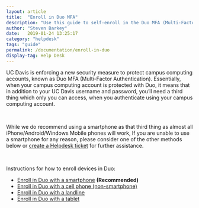 ```yaml
---
layout: article
title:  "Enroll in Duo MFA"
description: "Use this guide to self-enroll in the Duo MFA (Multi-Factor Authentication) service used on campus."
author: "Steven Barkey"
date:   2019-01-24 13:25:17
category: "helpdesk"
tags: "guide"
permalink: /documentation/enroll-in-duo
display-tag: Help Desk
---
```


<p>UC Davis is enforcing a new security measure to protect campus computing accounts, known as Duo MFA (Multi-Factor Authentication).  Essentially, when your campus computing account is protected with Duo, it means that in addition to your UC Davis username and password, you’ll need a third thing which only you can access, when you authenticate using your campus computing account.</p>
<br />
<p>While we do recommend using a smartphone as that third thing as almost all iPhone/Android/Windows Mobile phones will work, If you are unable to use a smartphone for any reason, please consider one of the other methods below or <a class="external-link" href="https://computing.caes.ucdavis.edu/documentation/help-desk-ticket" target="_parent">create a Helpdesk ticket</a> for further assistance.</p>
<br />
<p>Instructions for how to enroll devices in Duo:
<ul style="PADDING-LEFT: 30px">
  <li><a class="external-link" href="https://computing.caes.ucdavis.edu/documentation/enroll-in-duo-with-smartphone" target="_parent">Enroll in Duo with a smartphone</a> <b>(Recommended)</b></li>
  <li><a class="external-link" href="https://computing.caes.ucdavis.edu/documentation/enroll-in-duo-with-cellphone" target="_parent">Enroll in Duo with a cell phone (non-smartphone)</a></li>
  <li><a class="external-link" href="https://computing.caes.ucdavis.edu/documentation/enroll-in-duo-with-landline" target="_parent">Enroll in Duo with a landline</a></li>
  <li><a class="external-link" href="https://computing.caes.ucdavis.edu/documentation/enroll-in-duo-with-tablet" target="_parent">Enroll in Duo with a tablet</a></li>
</ul>
</p>

